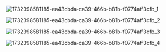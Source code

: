 
![1732398581185-ea43cbda-ca39-466b-b81b-f0774aff3cfb_1](https://github.com/user-attachments/assets/454fc2b4-1938-4155-80e9-5e92e75dec7b)


![1732398581185-ea43cbda-ca39-466b-b81b-f0774aff3cfb_2](https://github.com/user-attachments/assets/19a93684-1a27-4d5c-a5e8-cf7b6a770053)

![1732398581185-ea43cbda-ca39-466b-b81b-f0774aff3cfb_3](https://github.com/user-attachments/assets/1df141f2-e79b-4276-ae42-54a0d5ef2eee)

![1732398581185-ea43cbda-ca39-466b-b81b-f0774aff3cfb_4](https://github.com/user-attachments/assets/b2615e29-88a5-41e3-9e54-31783b5bd243)
